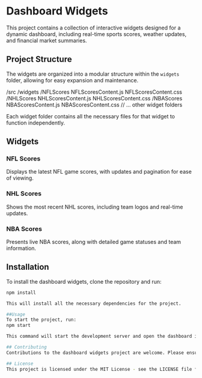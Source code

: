 # Dashboard Widgets

This project contains a collection of interactive widgets designed for a dynamic dashboard, including real-time sports scores, weather updates, and financial market summaries.

## Project Structure

The widgets are organized into a modular structure within the `widgets` folder, allowing for easy expansion and maintenance.

/src
/widgets
/NFLScores
NFLScoresContent.js
NFLScoresContent.css
/NHLScores
NHLScoresContent.js
NHLScoresContent.css
/NBAScores
NBAScoresContent.js
NBAScoresContent.css
// ... other widget folders


Each widget folder contains all the necessary files for that widget to function independently.

## Widgets

### NFL Scores

Displays the latest NFL game scores, with updates and pagination for ease of viewing.

### NHL Scores

Shows the most recent NHL scores, including team logos and real-time updates.

### NBA Scores

Presents live NBA scores, along with detailed game statuses and team information.

## Installation

To install the dashboard widgets, clone the repository and run:

```bash
npm install

This will install all the necessary dependencies for the project.

##Usage
To start the project, run:
npm start

This command will start the development server and open the dashboard in your default web browser.

## Contributing
Contributions to the dashboard widgets project are welcome. Please ensure to follow the existing project structure for any new widgets or updates.

## License
This project is licensed under the MIT License - see the LICENSE file for details.
